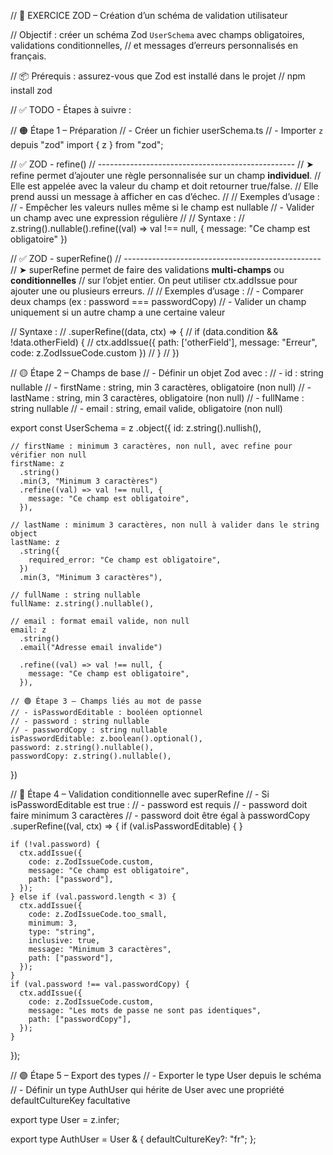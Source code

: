 // 🧪 EXERCICE ZOD – Création d’un schéma de validation utilisateur

// Objectif : créer un schéma Zod `UserSchema` avec champs obligatoires, validations conditionnelles,
// et messages d’erreurs personnalisés en français.

// 📦 Prérequis : assurez-vous que Zod est installé dans le projet
// npm install zod

// ✅ TODO - Étapes à suivre :

// 🟠 Étape 1 – Préparation
// - Créer un fichier userSchema.ts
// - Importer `z` depuis "zod"
import { z } from "zod";

// ✅ ZOD - refine()
// -------------------------------------------------
// ➤ refine permet d’ajouter une règle personnalisée sur un champ **individuel**.
// Elle est appelée avec la valeur du champ et doit retourner true/false.
// Elle prend aussi un message à afficher en cas d’échec.
//
// Exemples d’usage :
// - Empêcher les valeurs nulles même si le champ est nullable
// - Valider un champ avec une expression régulière
//
// Syntaxe :
// z.string().nullable().refine((val) => val !== null, { message: "Ce champ est obligatoire" })

// ✅ ZOD - superRefine()
// -------------------------------------------------
// ➤ superRefine permet de faire des validations **multi-champs** ou **conditionnelles**
// sur l’objet entier. On peut utiliser ctx.addIssue pour ajouter une ou plusieurs erreurs.
//
// Exemples d’usage :
// - Comparer deux champs (ex : password === passwordCopy)
// - Valider un champ uniquement si un autre champ a une certaine valeur

// Syntaxe :
// .superRefine((data, ctx) => {
// if (data.condition && !data.otherField) {
// ctx.addIssue({ path: ['otherField'], message: "Erreur", code: z.ZodIssueCode.custom })
// }
// })

// 🟡 Étape 2 – Champs de base
// - Définir un objet Zod avec :
// - id : string nullable
// - firstName : string, min 3 caractères, obligatoire (non null)
// - lastName : string, min 3 caractères, obligatoire (non null)
// - fullName : string nullable
// - email : string, email valide, obligatoire (non null)

export const UserSchema = z
.object({
id: z.string().nullish(),

    // firstName : minimum 3 caractères, non null, avec refine pour vérifier non null
    firstName: z
      .string()
      .min(3, "Minimum 3 caractères")
      .refine((val) => val !== null, {
        message: "Ce champ est obligatoire",
      }),

    // lastName : minimum 3 caractères, non null à valider dans le string object
    lastName: z
      .string({
        required_error: "Ce champ est obligatoire",
      })
      .min(3, "Minimum 3 caractères"),

    // fullName : string nullable
    fullName: z.string().nullable(),

    // email : format email valide, non null
    email: z
      .string()
      .email("Adresse email invalide")

      .refine((val) => val !== null, {
        message: "Ce champ est obligatoire",
      }),

    // 🟢 Étape 3 – Champs liés au mot de passe
    // - isPasswordEditable : booléen optionnel
    // - password : string nullable
    // - passwordCopy : string nullable
    isPasswordEditable: z.boolean().optional(),
    password: z.string().nullable(),
    passwordCopy: z.string().nullable(),

})

// 🔵 Étape 4 – Validation conditionnelle avec superRefine
// - Si isPasswordEditable est true :
// - password est requis
// - password doit faire minimum 3 caractères
// - password doit être égal à passwordCopy
.superRefine((val, ctx) => {
if (val.isPasswordEditable) {
}

    if (!val.password) {
      ctx.addIssue({
        code: z.ZodIssueCode.custom,
        message: "Ce champ est obligatoire",
        path: ["password"],
      });
    } else if (val.password.length < 3) {
      ctx.addIssue({
        code: z.ZodIssueCode.too_small,
        minimum: 3,
        type: "string",
        inclusive: true,
        message: "Minimum 3 caractères",
        path: ["password"],
      });
    }
    if (val.password !== val.passwordCopy) {
      ctx.addIssue({
        code: z.ZodIssueCode.custom,
        message: "Les mots de passe ne sont pas identiques",
        path: ["passwordCopy"],
      });
    }

});

// 🟣 Étape 5 – Export des types
// - Exporter le type User depuis le schéma
// - Définir un type AuthUser qui hérite de User avec une propriété defaultCultureKey facultative

export type User = z.infer<typeof UserSchema>;

export type AuthUser = User & {
defaultCultureKey?: "fr";
};
